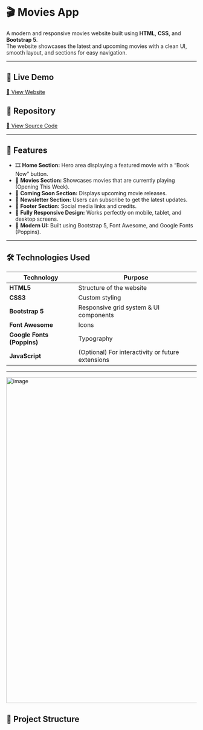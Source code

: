 # 🎬 Movies App

A modern and responsive movies website built using **HTML**, **CSS**, and **Bootstrap 5**.  
The website showcases the latest and upcoming movies with a clean UI, smooth layout, and sections for easy navigation.

---

## 🚀 Live Demo  
[🔗 View Website](https://moazahmed3.github.io/movies-app/)

## 📁 Repository  
[🔗 View Source Code](https://github.com/moazahmed3/movies-app)

---

## 🧠 Features

- 🎞️ **Home Section:** Hero area displaying a featured movie with a “Book Now” button.  
- 🍿 **Movies Section:** Showcases movies that are currently playing (Opening This Week).  
- 🎥 **Coming Soon Section:** Displays upcoming movie releases.  
- 📧 **Newsletter Section:** Users can subscribe to get the latest updates.  
- 🦶 **Footer Section:** Social media links and credits.  
- 📱 **Fully Responsive Design:** Works perfectly on mobile, tablet, and desktop screens.  
- 🎨 **Modern UI:** Built using Bootstrap 5, Font Awesome, and Google Fonts (Poppins).  

---

## 🛠️ Technologies Used

| Technology | Purpose |
|------------|---------|
| **HTML5**   | Structure of the website |
| **CSS3**    | Custom styling |
| **Bootstrap 5** | Responsive grid system & UI components |
| **Font Awesome** | Icons |
| **Google Fonts (Poppins)** | Typography |
| **JavaScript** | (Optional) For interactivity or future extensions |

---
<img width="1906" height="860" alt="image" src="https://github.com/user-attachments/assets/86427a2c-3f0a-4c44-8fca-b94c2ba129ed" />


## 📂 Project Structure

